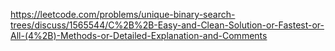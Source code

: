 https://leetcode.com/problems/unique-binary-search-trees/discuss/1565544/C%2B%2B-Easy-and-Clean-Solution-or-Fastest-or-All-(4%2B)-Methods-or-Detailed-Explanation-and-Comments​
